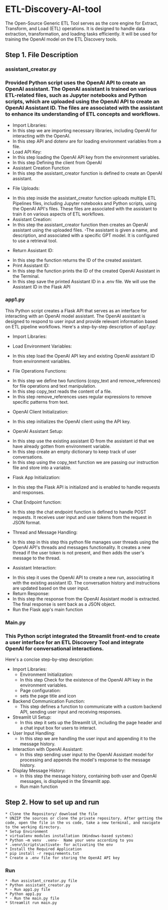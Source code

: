 # ETL-Discovery-AI-tool
The Open-Source Generic ETL Tool serves as the core engine for Extract, Transform, and Load (ETL) operations. It is designed to handle data extraction, transformation, and loading tasks efficiently. It will be used for training the OpenAI model on the ETL Discovery tools.

## Step 1. File Description
### assistant_creator.py
### Provided Python script uses the OpenAI API to create an OpenAI assistant. The OpenAI assistant is trained on various ETL-related files, such as Jupyter notebooks and Python scripts, which are uploaded using the OpenAI API to create an OpenAI Assistant ID. The files are associated with the assistant to enhance its understanding of ETL concepts and workflows.
* Import Libraries:
* In this step we are importing necessary libraries, including OpenAI for interacting with the OpenAI.
* In this step API and dotenv are for loading environment variables from a file.
* Load API Key:
* In this step loading the OpenAI API key from the environment variables.
* In this step Defining the client from OpenAI
* Assistant Creation Function
* In this step the assistant_creator function is defined to create an OpenAI assistant.

- File Uploads:
* In this step inside the assistant_creator function uploads multiple ETL Pipelines files, including Jupyter notebooks and Python scripts, using the OpenAI API's files. These files are associated with the assistant to train it on various aspects of ETL workflows.
* Assistant Creation:
* In this step the assistant_creator function then creates an OpenAI assistant using the uploaded files. -The assistant is given a name, and description, and associated with a specific GPT model. It is configured to use a retrieval tool.
- Return Assistant ID:
* In this step the function returns the ID of the created assistant.
* Print Assistant ID:
* In this step the function prints the ID of the created OpenAI Assistant in the Terminal.
* In this step save the printed Assistant ID in a .env file. We will use the Assistant ID in the Flask API
### app1.py
This Python script creates a Flask API that serves as an interface for interacting with an OpenAI model assistant. The OpenAI assistant is designed to respond to user input and provide relevant information based on ETL pipeline workflows.
Here's a step-by-step description of app1.py:
* Import Libraries:
- Load Environment Variables:
* In this step load the OpenAI API key and existing OpenAI assistant ID from environment variables.
- File Operations Functions:
* In this step we define two functions (copy_text and remove_references) for file operations and text manipulation.
* In this step copy_text reads the content of a file.
* In this step remove_references uses regular expressions to remove specific patterns from text.
- OpenAI Client Initialization:
* In this step initializes the OpenAI client using the API key.
- OpenAI Assistant Setup:
* In this step use the existing assistant ID from the assistant id that we have already gotten from environment variable.
* In this step create an empty dictionary to keep track of user conversations.
* In this step using the copy_text function we are passing our instruction file and store into a variable.
- Flask App Initialization:
* In this step the Flask API is initialized and is enabled to handle requests and responses.
- Chat Endpoint function:
* In this step the chat endpoint function is defined to handle POST requests. It receives user input and user tokens from the request in JSON format.
- Thread and Message Handling:
* In this step in this step this python file manages user threads using the OpenAI API's threads and messages functionality. It creates a new thread if the user token is not present, and then adds the user's message to the thread.
- Assistant Interaction:
* In this step it uses the OpenAI API to create a new run, associating it with the existing assistant ID. The conversation history and instructions are updated based on the user input.
* Return Response:
* In this step the response from the OpenAI Assistant model is extracted. The final response is sent back as a JSON object.
* Run the Flask app's main function



### Main.py
### This Python script integrated the Streamlit front-end to create a user interface for an ETL Discovery Tool and integrate OpenAI for conversational interactions. 
Here's a concise step-by-step description:
- Import Libraries:
	* Environment Initialization:
	* In this step Check for the existence of the OpenAI API key in the environment variables.
	* Page configuration:
	* sets the page title and icon
- Backend Communication Function:
	* This step defines a function to communicate with a custom backend API, sending user input and receiving responses.
- Streamlit UI Setup:
	* In this step it sets up the Streamlit UI, including the page header and a chat input box for users to interact.
- User Input Handling:
	* In this step we are handling the user input and appending it to the message history.
- Interaction with OpenAI Assistant:
	* In this step sending user input to the OpenAI Assistant model for processing and appends the model's response to the message history.
- Display Message History:
	* In this step the message history, containing both user and OpenAI messages, is displayed in the Streamlit app.
	* Run main function

## Step 2. How to set up and run
	* Clone the Repository/ download the file
	* UNZIP the sources or clone the private repository. After getting the code, open the file in the vs code, take a new terminal, and navigate to the working directory.
	* Setup Environment
	* virtualenv modules installation (Windows-based systems)
	* Python –m venv  .venv-  Name your venv according to you
	* .venv\Scripts\activate- for activating the env
	* Install the Required Application 
	* pip install -r requirements.txt
	* Create a .env file for storing the OpenAI API key 
### Run
	* -Run assistant_creator.py file
	* Python assistant_creator.py
	* - Run app1.py file
	* Python app1.py
	* - Run the main.py file
	* Streamlit run main.py

